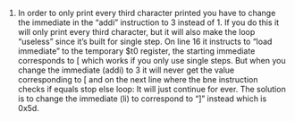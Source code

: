 1.	In order to only print every third character printed you have to change the immediate in the “addi” instruction to 3 instead of 1. If you do this it will only print every third character, but it will also make the loop “useless” since it’s built for single step. On line 16 it instructs to “load immediate” to the temporary $t0 register, the starting immediate corresponds to [ which works if you only use single steps. But when you change the immediate (addi) to 3 it will never get the value corresponding to [ and on the next line where the bne instruction checks if equals  stop else  loop: It will just continue for ever. The solution is to change the immediate (li) to correspond to “]” instead which is 0x5d.
